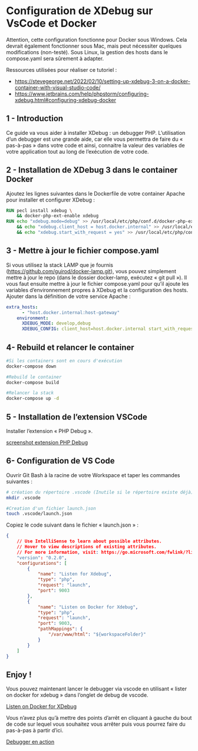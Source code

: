 # Configuration de XDebug sur VsCode et Docker

Attention, cette configuration fonctionne pour Docker sous Windows. Cela devrait également fonctionner sous Mac, mais peut nécessiter quelques modifications (non-testé). Sous Linux, la gestion des hosts dans le compose.yaml sera sûrement à adapter. 

Ressources utilisées pour réaliser ce tutoriel : 
- https://stevegeorge.net/2022/02/10/setting-up-xdebug-3-on-a-docker-container-with-visual-studio-code/
- https://www.jetbrains.com/help/phpstorm/configuring-xdebug.html#configuring-xdebug-docker

## 1 - Introduction
Ce guide va vous aider à installer XDebug : un debugger PHP.
L’utilisation d’un debugger est une grande aide, car elle vous permettra de faire du « pas-à-pas » dans votre code et ainsi, connaitre la valeur des variables de votre application tout au long de l’exécution de votre code. 

## 2 - Installation de XDebug 3 dans le container Docker
Ajoutez les lignes suivantes dans le Dockerfile de votre container Apache pour installer et configurer XDebug : 
```dockerfile
RUN pecl install xdebug \
    && docker-php-ext-enable xdebug
RUN echo "xdebug.mode=debug" >> /usr/local/etc/php/conf.d/docker-php-ext-xdebug.ini \
    && echo "xdebug.client_host = host.docker.internal" >> /usr/local/etc/php/conf.d/docker-php-ext-xdebug.ini \
    && echo "xdebug.start_with_request = yes" >> /usr/local/etc/php/conf.d/docker-php-ext-xdebug.ini

```
## 3 - Mettre à jour le fichier compose.yaml
Si vous utilisez la stack LAMP que je fournis (https://github.com/guirod/docker-lamp.git), vous pouvez simplement mettre à jour le repo (dans le dossier docker-lamp, exécutez « git pull »).
Il vous faut ensuite mettre à jour le fichier compose.yaml pour qu’il ajoute les variables d’environnement propres à XDebug et la configuration des hosts.
Ajouter dans la définition de votre service Apache : 
```yaml
extra_hosts:
      - "host.docker.internal:host-gateway"
    environment:
      XDEBUG_MODE: develop,debug
      XDEBUG_CONFIG: client_host=host.docker.internal start_with_request=yes

```
## 4- Rebuild et relancer le container
```bash
#Si les containers sont en cours d'exécution
docker-compose down

#Rebuild le container 
docker-compose build

#Relancer la stack
docker-compose up -d
```

## 5 - Installation de l’extension VSCode
Installer l’extension « PHP Debug ».

[screenshot extension PHP Debug](https://github.com/guirod/readme-images/blob/main/docker-lamp/PHP_debug_ext.png?raw=true)

## 6- Configuration de VS Code
Ouvrir Git Bash à la racine de votre Workspace et taper les commandes suivantes : 
```bash
# création du répertoire .vscode (Inutile si le répertoire existe déjà)
mkdir .vscode

#Creation d'un fichier launch.json
touch .vscode/launch.json
```
Copiez le code suivant dans le fichier « launch.json » : 
```json
{
    // Use IntelliSense to learn about possible attributes.
    // Hover to view descriptions of existing attributes.
    // For more information, visit: https://go.microsoft.com/fwlink/?linkid=830387
    "version": "0.2.0",
    "configurations": [
        {
            "name": "Listen for Xdebug",
            "type": "php",
            "request": "launch",
            "port": 9003
        },
        {
            "name": "Listen on Docker for Xdebug",
            "type": "php",
            "request": "launch",
            "port": 9003,
            "pathMappings": {
                "/var/www/html": "${workspaceFolder}"
            }
        }
    ]
}
```

## Enjoy !
Vous pouvez maintenant lancer le debugger via vscode en utilisant « lister on docker for xdebug » dans l’onglet de debug de vscode.

[Listen on Docker for XDebug](https://github.com/guirod/readme-images/blob/main/docker-lamp/listen_on_docker.png?raw=true)

Vous n’avez plus qu’à mettre des points d’arrêt en cliquant à gauche du bout de code sur lequel vous souhaitez vous arrêter puis vous pourrez faire du pas-à-pas à partir d’ici. 

[Debugger en action](https://github.com/guirod/readme-images/blob/main/docker-lamp/debug.png?raw=true)